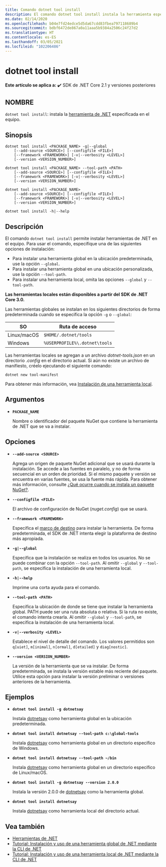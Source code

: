 ```yaml
---
title: Comando dotnet tool install
description: El comando dotnet tool install instala la herramienta especificada de .NET en el equipo.
ms.date: 02/14/2020
ms.openlocfilehash: b04e7fd24edce5d5da67cdd83fbea797118689b4
ms.sourcegitcommit: bdbf6472de867a0a11aaa5b9384a2506c24f27d2
ms.translationtype: HT
ms.contentlocale: es-ES
ms.lasthandoff: 03/05/2021
ms.locfileid: "102206486"
---
```

# <a name="dotnet-tool-install"></a>dotnet tool install

**Este artículo se aplica a:** ✔️ SDK de .NET Core 2.1 y versiones posteriores

## <a name="name"></a>NOMBRE

`dotnet tool install`: instala la [herramienta de .NET](global-tools.md) especificada en el equipo.

## <a name="synopsis"></a>Sinopsis

```dotnetcli
dotnet tool install <PACKAGE_NAME> -g|--global
    [--add-source <SOURCE>] [--configfile <FILE>]
    [--framework <FRAMEWORK>] [-v|--verbosity <LEVEL>]
    [--version <VERSION_NUMBER>]

dotnet tool install <PACKAGE_NAME> --tool-path <PATH>
    [--add-source <SOURCE>] [--configfile <FILE>]
    [--framework <FRAMEWORK>] [-v|--verbosity <LEVEL>]
    [--version <VERSION_NUMBER>]

dotnet tool install <PACKAGE_NAME>
    [--add-source <SOURCE>] [--configfile <FILE>]
    [--framework <FRAMEWORK>] [-v|--verbosity <LEVEL>]
    [--version <VERSION_NUMBER>]

dotnet tool install -h|--help
```

## <a name="description"></a>Descripción

El comando `dotnet tool install` permite instalar herramientas de .NET en el equipo. Para usar el comando, especifique una de las siguientes opciones de instalación:

* Para instalar una herramienta global en la ubicación predeterminada, use la opción `--global`.
* Para instalar una herramienta global en una ubicación personalizada, use la opción `--tool-path`.
* Para instalar una herramienta local, omita las opciones `--global` y `--tool-path`.

**Las herramientas locales están disponibles a partir del SDK de .NET Core 3.0.**

Las herramientas globales se instalan en los siguientes directorios de forma predeterminada cuando se especifica la opción `-g` o `--global`:

| SO          | Ruta de acceso                          |
|-------------|-------------------------------|
| Linux/macOS | `$HOME/.dotnet/tools`         |
| Windows     | `%USERPROFILE%\.dotnet\tools` |

Las herramientas locales se agregan a un archivo *dotnet-tools.json* en un directorio *.config* en el directorio actual. Si aún no existe un archivo de manifiesto, créelo ejecutando el siguiente comando:

```dotnetcli
dotnet new tool-manifest
```

Para obtener más información, vea [Instalación de una herramienta local](global-tools.md#install-a-local-tool).

## <a name="arguments"></a>Argumentos

- **`PACKAGE_NAME`**

  Nombre o identificador del paquete NuGet que contiene la herramienta de .NET que se va a instalar.

## <a name="options"></a>Opciones

- **`--add-source <SOURCE>`**

  Agrega un origen de paquete NuGet adicional que se usará durante la instalación. Se accede a las fuentes en paralelo, y no de forma secuencial en un orden de prioridad. Si el mismo paquete y versión se encuentra en varias fuentes, se usa la fuente más rápida. Para obtener más información, consulte [¿Qué ocurre cuando se instala un paquete NuGet?](/nuget/concepts/package-installation-process).

- **`--configfile <FILE>`**

  El archivo de configuración de NuGet (*nuget.config*) que se usará.

- **`--framework <FRAMEWORK>`**

  Especifica el [marco de destino](../../standard/frameworks.md) para instalar la herramienta. De forma predeterminada, el SDK de .NET intenta elegir la plataforma de destino más apropiada.

- **`-g|--global`**

  Especifica que la instalación se realiza en todos los usuarios. No se puede combinar con la opción `--tool-path`. Al omitir `--global` y `--tool-path`, se especifica la instalación de una herramienta local.

- **`-h|--help`**

  Imprime una corta ayuda para el comando.

- **`--tool-path <PATH>`**

  Especifica la ubicación de donde se tiene que instalar la herramienta global. PATH puede ser una ruta absoluta o relativa. Si la ruta no existe, el comando intenta crearla. Al omitir `--global` y `--tool-path`, se especifica la instalación de una herramienta local.

- **`-v|--verbosity <LEVEL>`**

  Establece el nivel de detalle del comando. Los valores permitidos son `q[uiet]`, `m[inimal]`, `n[ormal]`, `d[etailed]` y `diag[nostic]`.

- **`--version <VERSION_NUMBER>`**

  La versión de la herramienta que se va instalar. De forma predeterminada, se instala la versión estable más reciente del paquete. Utilice esta opción para instalar la versión preliminar o versiones anteriores de la herramienta.

## <a name="examples"></a>Ejemplos

- **`dotnet tool install -g dotnetsay`**

  Instala [dotnetsay](https://www.nuget.org/packages/dotnetsay/) como herramienta global en la ubicación predeterminada.

- **`dotnet tool install dotnetsay --tool-path c:\global-tools`**

  Instala [dotnetsay](https://www.nuget.org/packages/dotnetsay/) como herramienta global en un directorio específico de Windows.

- **`dotnet tool install dotnetsay --tool-path ~/bin`**

  Instala [dotnetsay](https://www.nuget.org/packages/dotnetsay/) como herramienta global en un directorio específico de Linux/macOS.

- **`dotnet tool install -g dotnetsay --version 2.0.0`**

  Instala la versión 2.0.0 de [dotnetsay](https://www.nuget.org/packages/dotnetsay/) como la herramienta global.

- **`dotnet tool install dotnetsay`**

  Instala [dotnetsay](https://www.nuget.org/packages/dotnetsay/) como herramienta local del directorio actual.

## <a name="see-also"></a>Vea también

- [Herramientas de .NET](global-tools.md)
- [Tutorial: Instalación y uso de una herramienta global de .NET mediante la CLI de .NET](global-tools-how-to-use.md)
- [Tutorial: Instalación y uso de una herramienta local de .NET mediante la CLI de .NET](local-tools-how-to-use.md)
